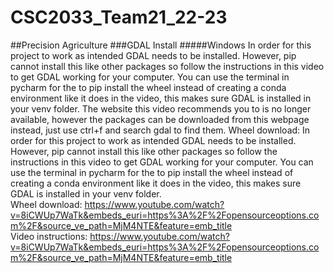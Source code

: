 # CSC2033_Team21_22-23
##Precision Agriculture
###GDAL Install
#####Windows
In order for this project to work as intended GDAL needs to be installed. However, pip cannot install this like other 
packages so follow the instructions in this video to get GDAL working for your computer. You can use the terminal in
pycharm for the to pip install the wheel instead of creating a conda environment like it does in the video, this makes 
sure GDAL is installed in your venv folder. The website this video recommends you to is no longer available, however the
packages can be downloaded from this webpage instead, just use ctrl+f and search gdal to find them.
Wheel download: In order for this project to work as intended GDAL needs to be installed. However, pip cannot install this like other 
packages so follow the instructions in this video to get GDAL working for your computer. You can use the terminal in
pycharm for the to pip install the wheel instead of creating a conda environment like it does in the video, this makes 
sure GDAL is installed in your venv folder. <br/>
Wheel download: https://www.youtube.com/watch?v=8iCWUp7WaTk&embeds_euri=https%3A%2F%2Fopensourceoptions.com%2F&source_ve_path=MjM4NTE&feature=emb_title <br/>
Video instructions: https://www.youtube.com/watch?v=8iCWUp7WaTk&embeds_euri=https%3A%2F%2Fopensourceoptions.com%2F&source_ve_path=MjM4NTE&feature=emb_title
